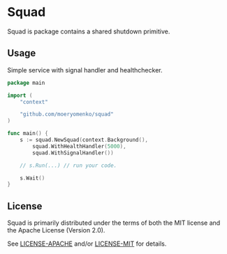 # Squad

Squad is package contains a shared shutdown primitive.

## Usage

Simple service with signal handler and healthchecker.

```go
package main

import (
	"context"

	"github.com/moeryomenko/squad"
)

func main() {
	s := squad.NewSquad(context.Background(),
		squad.WithHealthHandler(5000),
		squad.WithSignalHandler())

	// s.Run(...) // run your code.

	s.Wait()
}
```

## License

Squad is primarily distributed under the terms of both the MIT license and the Apache License (Version 2.0).

See [LICENSE-APACHE](LICENSE-APACHE) and/or [LICENSE-MIT](LICENSE-MIT) for details.
